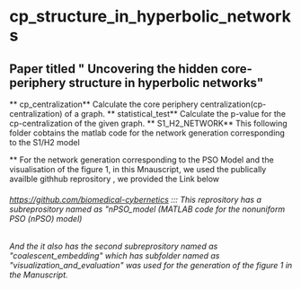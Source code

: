 # cp_structure_in_hyperbolic_networks





## Paper titled  " Uncovering the hidden core-periphery structure in hyperbolic networks" 


** cp_centralization** Calculate the core periphery centralization(cp-centralization) of a graph.
** statistical_test** Calculate the p-value for the cp-centralization of the given graph.
** S1_H2_NETWORK**  This following folder cobtains the matlab code for the network generation corresponding to the S1/H2 model
    
    
**  For the network generation corresponding to the PSO Model and the visualisation of the figure 1, in this Mnauscript, we used the publically availble githhub reprository , we provided the Link below

######  https://github.com/biomedical-cybernetics ::: This reprository has a subreprository named as "nPSO_model (MATLAB code for the nonuniform PSO (nPSO) model) 
###### And the it also has the second subreprository named as "coalescent_embedding" which has subfolder named as "visualization_and_evaluation" was used for the generation of the figure 1 in the Manuscript.

